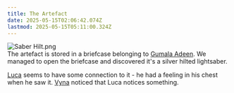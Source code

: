 ```yaml
---
title: The Artefact
date: 2025-05-15T02:06:42.074Z
lastmod: 2025-05-15T05:11:00.324Z
---
```

![Saber Hilt.png](/ob/Images/Saber%20Hilt.png)\
The artefact is stored in a briefcase belonging to [Gumala Adeen](/Characters/NPC/Gumala%20Adeen.md). We managed to open the briefcase and discovered it's a silver hilted lightsaber.

[Luca](/Characters/PCs/Luca.md) seems to have some connection to it - he had a feeling in his chest when he saw it. [Vyna](/Characters/PCs/Vyna.md) noticed that Luca notices something.
